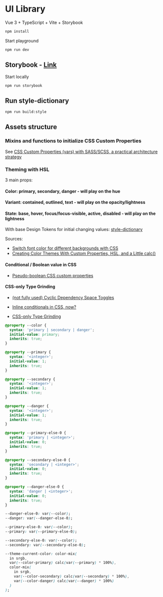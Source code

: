 # UI Library

Vue 3 + TypeScript + Vite + Storybook

```bash
npm install
```

Start playground

```bash
npm run dev
```

## Storybook - [Link](https://compose-ui.arthurplazanet.com/)

Start locally

```bash
npm run storybook
```

## Run style-dictionary

```bash
npm run build:style
```

## Assets structure

### Mixins and functions to initialize CSS Custom Properties

See [CSS Custom Properties (vars) with SASS/SCSS, a practical architecture strategy](https://dev.to/felipperegazio/css-custom-properties-vars-with-sass-scss-a-practical-architecture-strategy-1m88)

### Theming with HSL

3 main props:

#### Color: primary, secondary, danger - will play on the hue

#### Variant: contained, outlined, text - will play on the opacity/lightness

#### State: base, hover, focus/focus-visible, active, disabled - will play on the lightness

With base Design Tokens for initial changing values: [style-dictionary](https://github.com/amzn/style-dictionary/tree/main)

Sources:

- [Switch font color for different backgrounds with CSS](https://css-tricks.com/switch-font-color-for-different-backgrounds-with-css/)
- [Creating Color Themes With Custom Properties, HSL, and a Little calc()](https://css-tricks.com/creating-color-themes-with-custom-properties-hsl-and-a-little-calc/)

#### Conditional / Boolean value in CSS

- [Pseudo-boolean CSS custom properties](https://keithclark.co.uk/articles/pseudo-boolean-css-custom-properties/)

#### CSS-only Type Grinding

- [(not fully used) Cyclic Dependency Space Toggles](https://kizu.dev/cyclic-toggles/)

- [Inline conditionals in CSS, now?](https://lea.verou.me/blog/2024/css-conditionals-now/)

- [CSS-only Type Grinding](https://www.bitovi.com/blog/css-only-type-grinding-casting-tokens-into-useful-values)

```css
@property --color {
  syntax: 'primary | secondary | danger';
  initial-value: primary;
  inherits: true;
}

@property --primary {
  syntax: '<integer>';
  initial-value: 1;
  inherits: true;
}

@property --secondary {
  syntax: '<integer>';
  initial-value: 1;
  inherits: true;
}

@property --danger {
  syntax: '<integer>';
  initial-value: 1;
  inherits: true;
}

@property --primary-else-0 {
  syntax: 'primary | <integer>';
  initial-value: 0;
  inherits: true;
}

@property --secondary-else-0 {
  syntax: 'secondary | <integer>';
  initial-value: 0;
  inherits: true;
}

@property --danger-else-0 {
  syntax: 'danger | <integer>';
  initial-value: 0;
  inherits: true;
}

--danger-else-0: var(--color);
--danger: var(--danger-else-0);

--primary-else-0: var(--color);
--primary: var(--primary-else-0);

--secondary-else-0: var(--color);
--secondary: var(--secondary-else-0);

--theme-current-color: color-mix(
  in srgb,
  var(--color-primary) calc(var(--primary) * 100%),
  color-mix(
    in srgb,
    var(--color-secondary) calc(var(--secondary) * 100%),
    var(--color-danger) calc(var(--danger) * 100%)
  )
);
```
